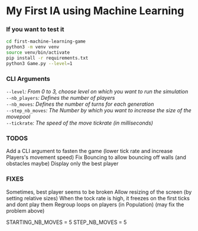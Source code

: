 # My First IA using Machine Learning

### If you want to test it
```sh
cd first-machine-learning-game
python3 -m venv venv
source venv/bin/activate
pip install -r requirements.txt
python3 Game.py --level=1
```

### CLI Arguments
`--level`*: From 0 to 3, choose level on which you want to run the simulation*  
`--nb_players`*: Defines the number of players*  
`--nb_moves`*: Defines the number of turns for each generation*  
`--step_nb_moves`*: The Number by which you want to increase the size of the movepool*  
`--tickrate`*: The speed of the move tickrate (in milliseconds)*  


### TODOS
Add a CLI argument to fasten the game (lower tick rate and increase Players's movement speed)
Fix Bouncing to allow bouncing off walls (and obstacles maybe)
Display only the best player

### FIXES
Sometimes, best player seems to be broken
Allow resizing of the screen (by setting relative sizes)
When the tock rate is high, it freezes on the first ticks and dont play them
Regroup loops on players (in Population) (may fix the problem above)

STARTING_NB_MOVES = 5
STEP_NB_MOVES = 5